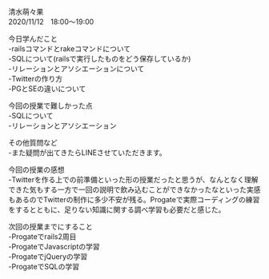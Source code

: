 清水萌々果  
2020/11/12　18:00～19:00  

今日学んだこと  
-railsコマンドとrakeコマンドについて  
-SQLについて(railsで実行したものをどう保存しているか)  
-リレーションとアソシエーションについて  
-Twitterの作り方  
-PGとSEの違いについて  

今回の授業で難しかった点  
-SQLについて  
-リレーションとアソシエーション

その他質問など  
-また疑問が出てきたらLINEさせていただきます。  

今回の授業の感想  
-Twitterを作る上での前準備といった形の授業だったと思うが、なんとなく理解できた気もする一方で一回の説明で飲み込むことができなかったなといった実感もあるのでTwitterの制作に多少不安が残る。Progateで実際コーディングの練習をするとともに、足りない知識に関する調べ学習も必要だと感じた。

次回の授業までにすること    
-Progateでrails2周目  
-ProgateでJavascriptの学習  
-ProgateでjQueryの学習  
-ProgateでSQLの学習
